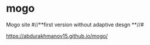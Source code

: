 # mogo
Mogo site
#//**first  version without adaptive desgn **//#


https://abdurakhmanov15.github.io/mogo/

